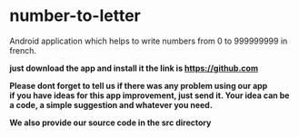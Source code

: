# number-to-letter
Android application which helps to write numbers from 0 to 999999999 in french.

**just download the app and install it the link is <a href="https://github.com">https://github.com</a><br>**

__Please dont forget to tell us if there was any problem using our app__<br>
__if you have ideas for this app improvement, just send it. Your idea can be a code, a simple suggestion and whatever you need.__

__We also provide our source code in the src directory__
